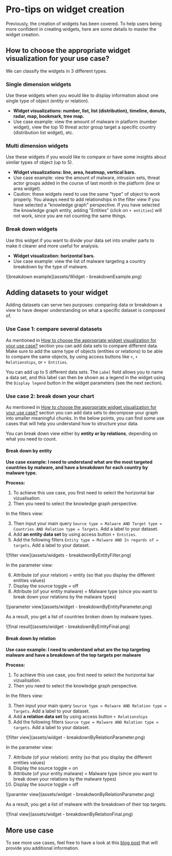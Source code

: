 # Pro-tips on widget creation

Previously, the creation of widgets has been covered. To help users being more confident in creating widgets, here are some details to master the widget creation.

<a id="howto-section"></a>
## How to choose the appropriate widget visualization for your use case?

We can classify the widgets in 3 different types.

### Single dimension widgets

Use these widgets when you would like to display information about one single type of object (entity or relation).

- **Widget visualizations: number, list, list (distribution), timeline, donuts, radar, map, bookmark, tree map.**
- Use case example: view the amount of malware in platform (number widget), view the top 10 threat actor group target a specific country (distribution list widget), etc.

### Multi dimension widgets

Use these widgets if you would like to compare or have some insights about similar types of object (up to 5).

- **Widget visualizations: line, area, heatmap, vertical bars.**
- Use case example: view the amount of malware, intrusion sets, threat actor groups added in the course of last month in the platform (line or area widget).
- Caution: these widgets need to use the same "type" of object to work properly. You always need to add relationships in the filter view if you have selected a "knowledge graph" perspective. If you have selected the knowledge graph entity, adding "Entities" (click on `+ entities`) will not work, since you are not counting the same things.

### Break down widgets

Use this widget if you want to divide your data set into smaller parts to make it clearer and more useful for analysis.

- **Widget visualization: horizontal bars.**
- Use case example: view the list of malware targeting a country breakdown by the type of malware.

![breakdown example](assets/Widget - breakdownExample.png)

## Adding datasets to your widget

Adding datasets can serve two purposes: comparing data or breakdown a view to have deeper understanding on what a specific dataset is composed of. 

### Use Case 1: compare several datasets

As mentioned in [How to choose the appropriate widget visualization for your use case?](tips_widget_creation.md#howto-section) section you can add data sets to compare different data. Make sure to add the same type of objects (entities or relations) to be able to compare the same objects, by using access buttons like `+`, `+ Relationships`, or `+ Entities`.

You can add up to 5 different data sets.  The `Label` field allows you to name a data set, and this label can then be shown as a legend in the widget using the `Display legend` button in the widget parameters (see the next section).

### Use case 2: break down your chart

As mentioned in [How to choose the appropriate widget visualization for your use case?](tips_widget_creation.md#howto-section) section you can add data sets to decompose your graph into smaller meaningful chunks. In the below points, you can find some use cases that will help you understand how to structure your data.

You can break down view either by **entity or by relations**, depending on what you need to count.

#### Break down by entity

**Use case example: I need to understand what are the most targeted countries by malware, and have a breakdown for each country by malware type.**

**Process:**

1. To achieve this use case, you first need to select the horizontal bar vizualisation.
2. Then you need to select the knowledge graph perspective.

In the filters view:

3. Then input your main query `Source type = Malware AND Target type = Countries AND Relation type = Targets`. Add a label to your dataset. 
4. Add **an entity data set** by using access button `+ Entities`.
5. Add the following filters `Entity type = Malware AND In regards of = targets`. Add a label to your dataset.

![filter view](assets/widgets - breakdwonByEntityFilter.png)

In the parameter view:

6. Attribute (of your relation) = entity (so that you display the different entities values)
7. Display the source toggle = off
8. Attribute (of your entity malware) = Malware type (since you want to break down your relations by the malware types)

![parameter view](assets/widget - breakdownByEntityParameter.png)

As a result, you get a list of countries broken down by malware types.

![final result](assets/widget - breakdownByEntityFinal.png)

#### Break down by relation

**Use case example: I need to understand what are the top targeting malware and have a breakdown of the top targets per malware**

**Process:**

1. To achieve this use case, you first need to select the horizontal bar vizualisation.
2. Then you need to select the knowledge graph perspective.

In the filters view:

3. Then input your main query `Source type = Malware AND Relation type = Targets`. Add a label to your dataset. 
4. Add **a relation data set** by using access button  `+ Relationships`
5. Add the following filters `Source type = Malware AND Relation type = targets`. Add a label to your dataset.

![filter view](assets/widget - breakdownByRelationParameter.png)

In the parameter view:

7. Attribute (of your relation): entity (so that you display the different entities values)
8. Display the source toggle = on
9. Attribute (of your entity malware) = Malware type (since you want to break down your relations by the malware types)
10. Display the source toggle = off

![paramter view](assets/widget - breakdwonByRelationParameter.png)

As a result, you get a list of malware with the breakdown of their top targets.

![final view](assets/widget - breakdownByRelationFinal.png)

## More use case

To see more use cases, feel free to have a look at this [blog post](https://blog.filigran.io/new-octi-dashboards-the-first-graph-dashboarding-engine-for-the-stix-model-406e4eb5842a) that will provide you additional information.
